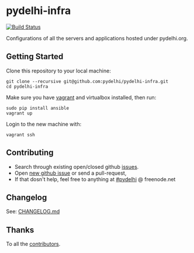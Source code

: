 # pydelhi-infra

[![Build Status](https://travis-ci.org/pydelhi/pydelhi-infra.svg?branch=master)](https://travis-ci.org/pydelhi/pydelhi-infra)

Configurations of all the servers and applications hosted under pydelhi.org.

## Getting Started

Clone this repository to your local machine:

```shell
git clone --recursive git@github.com:pydelhi/pydelhi-infra.git
cd pydelhi-infra
```

Make sure you have [vagrant] and virtualbox installed, then run:

```shell
sudo pip install ansible
vagrant up
```

Login to the new machine with:

```shell
vagrant ssh
```

[vagrant]: https://www.vagrantup.com/downloads.html

## Contributing

- Search through existing open/closed github [issues].
- Open [new github issue] or send a pull-request, 
- If that dosn't help, feel free to anything at [#pydelhi][pydelhi-irc] @ freenode.net

## Changelog

See: [CHANGELOG.md][changelog]

## Thanks

To all the [contributors].

[contributors]: ./CONTRIBUTORS.txt
[changelog]: CHANGELOG.md
[pydelhi-irc]: http://bit.ly/pydelhi-irc
[issues]: ./issues
[new github issue]: ./issues/new
